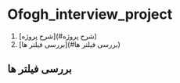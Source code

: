 # Ofogh_interview_project
1. [شرح پروژه](#شرح پروژه)
2. [بررسی فیلتر ها](#بررسی فیلتر ها)

## بررسی فیلتر ها
